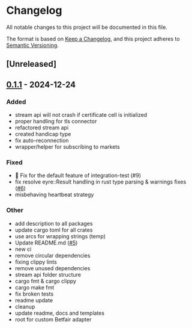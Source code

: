 # Changelog

All notable changes to this project will be documented in this file.

The format is based on [Keep a Changelog](https://keepachangelog.com/en/1.0.0/),
and this project adheres to [Semantic Versioning](https://semver.org/spec/v2.0.0.html).

## [Unreleased]

## [0.1.1](https://github.com/roberts-pumpurs/betfair-adapter-rs/compare/betfair-stream-server-mock-v0.1.0...betfair-stream-server-mock-v0.1.1) - 2024-12-24

### Added

- stream api will not crash if certificate cell is initialized
- proper handling for tls connector
- refactored stream api
- created handicap type
- fix auto-reconnection
- wrapper/helper for subscribing to markets

### Fixed

- :bug: Fix for the default feature of integration-test (#9)
- fix resolve eyre::Result handling in rust type parsing & warnings fixes ([#6](https://github.com/roberts-pumpurs/betfair-adapter-rs/pull/6))
- misbehaving heartbeat strategy

### Other

- add description to all packages
- update cargo toml for all crates
- use arcs for wrapping strings (temp)
- Update README.md ([#5](https://github.com/roberts-pumpurs/betfair-adapter-rs/pull/5))
- new ci
- remove circular dependencies
- fixing clippy lints
- remove unused dependencies
- stream api folder structure
- cargo fmt & cargo clippy
- cargo make fmt
- fix broken tests
- readme update
- cleanup
- update readme, docs and templates
- root for custom Betfair adapter
